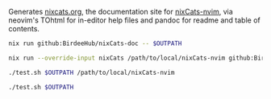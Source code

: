 Generates [nixcats.org](https://nixcats.org), the documentation site for [nixCats-nvim](https://github.com/BirdeeHub/nixCats-nvim), via neovim's TOhtml for in-editor help files and pandoc for readme and table of contents.

```bash
nix run github:BirdeeHub/nixCats-doc -- $OUTPATH

nix run --override-input nixCats /path/to/local/nixCats-nvim github:BirdeeHub/nixCats-doc -- $OUTPATH

./test.sh $OUTPATH /path/to/local/nixCats-nvim

./test.sh $OUTPATH
```
